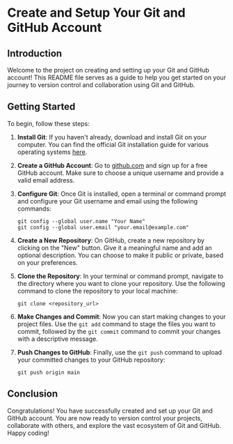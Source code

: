 # Create and Setup Your Git and GitHub Account

## Introduction
Welcome to the project on creating and setting up your Git and GitHub account! This README file serves as a guide to help you get started on your journey to version control and collaboration using Git and GitHub.

## Getting Started
To begin, follow these steps:

1. **Install Git**: If you haven't already, download and install Git on your computer. You can find the official Git installation guide for various operating systems [here](https://git-scm.com/book/en/v2/Getting-Started-Installing-Git).

2. **Create a GitHub Account**: Go to [github.com](https://github.com) and sign up for a free GitHub account. Make sure to choose a unique username and provide a valid email address.

3. **Configure Git**: Once Git is installed, open a terminal or command prompt and configure your Git username and email using the following commands:
   ```
   git config --global user.name "Your Name"
   git config --global user.email "your.email@example.com"
   ```

4. **Create a New Repository**: On GitHub, create a new repository by clicking on the "New" button. Give it a meaningful name and add an optional description. You can choose to make it public or private, based on your preferences.

5. **Clone the Repository**: In your terminal or command prompt, navigate to the directory where you want to clone your repository. Use the following command to clone the repository to your local machine:
   ```
   git clone <repository_url>
   ```

6. **Make Changes and Commit**: Now you can start making changes to your project files. Use the `git add` command to stage the files you want to commit, followed by the `git commit` command to commit your changes with a descriptive message.

7. **Push Changes to GitHub**: Finally, use the `git push` command to upload your committed changes to your GitHub repository:
   ```
   git push origin main
   ```

## Conclusion
Congratulations! You have successfully created and set up your Git and GitHub account. You are now ready to version control your projects, collaborate with others, and explore the vast ecosystem of Git and GitHub. Happy coding!

